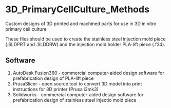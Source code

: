 # 3D_PrimaryCellCulture_Methods
Custom designs of 3D printed and machined parts for use in 3D in vitro primary cell culture

These files should be used to create the stainless steel injection mold piece (.SLDPRT and .SLDDRW) and the injection mold holder PLA-lift piece (.f3d). 

## Software
1. AutoDesk Fusion360 - commercial computer-aided design software for prefabrication design of PLA-lift piece
2. PrusaSlicer - open source tool to convert 3D model into print instructions for 3D printer (Prusa i3mk3)
3. Solidworks - commercial computer-aided design software for prefabrication design of stainless steel injectio mold piece 
